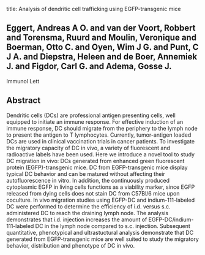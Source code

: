 title: Analysis of dendritic cell trafficking using EGFP-transgenic mice

## Eggert, Andreas A O. and van der Voort, Robbert and Torensma, Ruurd and Moulin, Veronique and Boerman, Otto C. and Oyen, Wim J G. and Punt, C J A. and Diepstra, Heleen and de Boer, Annemiek J. and Figdor, Carl G. and Adema, Gosse J.
Immunol Lett


## Abstract
Dendritic cells (DCs) are professional antigen presenting cells, well equipped to initiate an immune response. For effective induction of an immune response, DC should migrate from the periphery to the lymph node to present the antigen to T lymphocytes. Currently, tumor-antigen loaded DCs are used in clinical vaccination trials in cancer patients. To investigate the migratory capacity of DC in vivo, a variety of fluorescent and radioactive labels have been used. Here we introduce a novel tool to study DC migration in vivo: DCs generated from enhanced green fluorescent protein (EGFP)-transgenic mice. DC from EGFP-transgenic mice display typical DC behavior and can be matured without affecting their autofluorescence in vitro. In addition, the continuously produced cytoplasmic EGFP in living cells functions as a viability marker, since EGFP released from dying cells does not stain DC from C57Bl/6 mice upon coculture. In vivo migration studies using EGFP-DC and indium-111-labeled DC were performed to determine the efficiency of i.d. versus s.c. administered DC to reach the draining lymph node. The analysis demonstrates that i.d. injection increases the amount of EGFP-DC/indium-111-labeled DC in the lymph node compared to s.c. injection. Subsequent quantitative, phenotypical and ultrastuctural analysis demonstrate that DC generated from EGFP-transgenic mice are well suited to study the migratory behavior, distribution and phenotype of DC in vivo.

